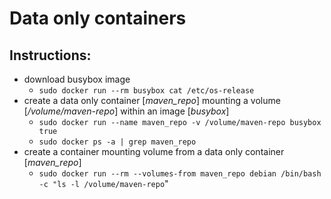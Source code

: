 <h1>Data only containers</h1>

<h2>Instructions:</h2>

<ul>
  <li> download busybox image
    <ul>
      <li><code>sudo docker run --rm busybox cat /etc/os-release</code>
    </ul>
  <li>create a data only container [<i>maven_repo</i>] mounting a volume [<i>/volume/maven-repo</i>] within an image [<i>busybox</i>]
    <ul>
      <li><code>sudo docker run --name maven_repo -v /volume/maven-repo busybox true</code>
      <li><code>sudo docker ps -a | grep maven_repo</code>
    </ul>
  <li>create a container mounting volume from a data only container [<i>maven_repo</i>]
    <ul>
      <li><code>sudo docker run --rm --volumes-from maven_repo debian /bin/bash -c "ls -l /volume/maven-repo</code>"
    </ul>
</ul>
